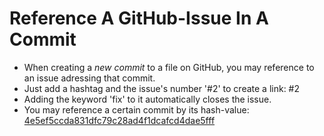 # Reference A GitHub-Issue In A Commit

- When creating a *new commit* to a file on GitHub, you may reference to an issue adressing that commit. 
- Just add a hashtag and the issue's number '#2' to create a link: #2
- Adding the keyword 'fix' to it automatically closes the issue.
- You may reference a certain commit by its hash-value: [4e5ef5ccda831dfc79c28ad4f1dcafcd4dae5fff](https://github.com/fulgor/TIL/commit/4e5ef5ccda831dfc79c28ad4f1dcafcd4dae5fff)
